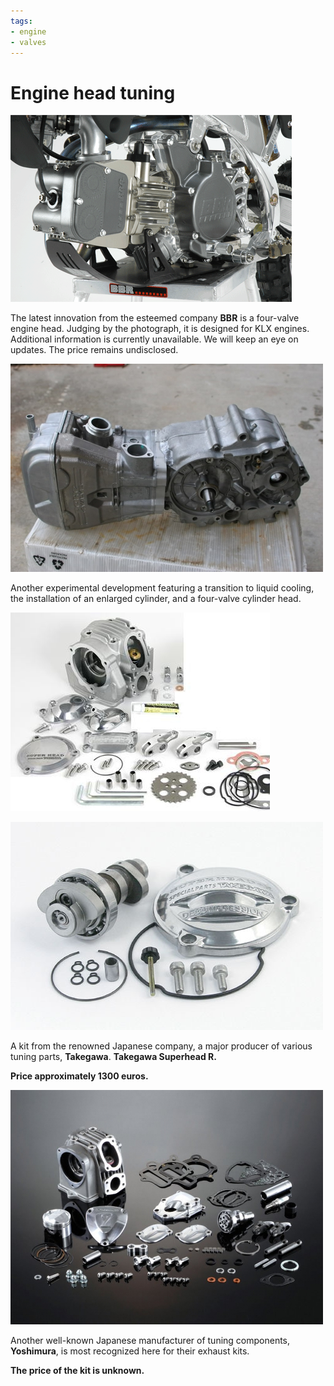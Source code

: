 ```yaml
---
tags:
- engine
- valves
---
```


# Engine head tuning

![BBR 4 valve pitbike](../../../static/img/bc2a78.png "BBR 4 valve pitbike")

The latest innovation from the esteemed company **BBR** is a four-valve engine head. Judging by the photograph, it is designed for KLX engines. Additional information is currently unavailable. We will keep an eye on updates. The price remains undisclosed.

![4 valve pitbike](../../../static/img/efb134.jpg "4 valve pitbike")

Another experimental development featuring a transition to liquid cooling, the installation of an enlarged cylinder, and a four-valve cylinder head.

![Takegawa Superhead R](../../../static/img/f7ecd7.jpg "Takegawa Superhead R")

![Takegawa Superhead R](../../../static/img/bd449b.jpg "Takegawa Superhead R")

A kit from the renowned Japanese company, a major producer of various tuning parts, **Takegawa**. **Takegawa Superhead R.**

**Price approximately 1300 euros.**

![Yoshimura pitbike](../../../static/img/ec0965.jpg "Yoshimura pitbike")

Another well-known Japanese manufacturer of tuning components, **Yoshimura**, is most recognized here for their exhaust kits.

**The price of the kit is unknown.**
